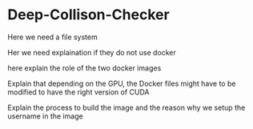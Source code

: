 # Deep-Collison-Checker



Here we need a file system 

Her we need explaination if they do not use docker

here explain the role of the two docker images

Explain that depending on the GPU, the Docker files might have to be modified to have the right version of CUDA

Explain the process to build the image and the reason why we setup the username in the image

